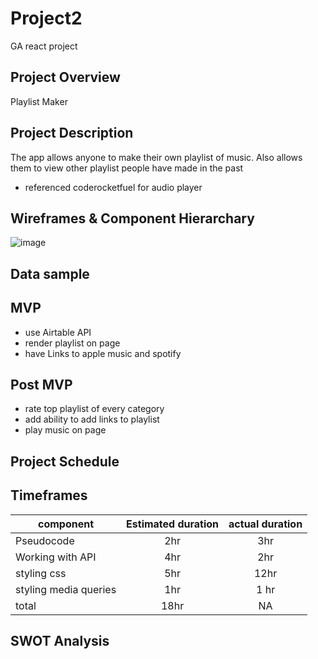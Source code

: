 # Project2
GA react project
## Project Overview
Playlist Maker

## Project Description
The app allows anyone to make their own playlist of music. Also allows them to view other playlist people have made in the past
- referenced coderocketfuel for audio player

## Wireframes & Component Hierarchary
![image](https://user-images.githubusercontent.com/90045752/138467171-8f86db30-39df-4eb8-99e8-6a7070e03caa.png)


## Data sample

## MVP
- use Airtable API
- render playlist on page
- have Links to apple music and spotify

## Post MVP
- rate top playlist of every category
- add ability to add links to playlist
- play music on page

## Project Schedule


## Timeframes

| component | Estimated duration | actual duration |
|---------- |:----------: |:----------: |
| Pseudocode | 2hr |  3hr |
|Working with API | 4hr | 2hr |
|styling css | 5hr | 12hr |
|styling media queries | 1hr | 1 hr |
|total | 18hr | NA |

## SWOT Analysis


